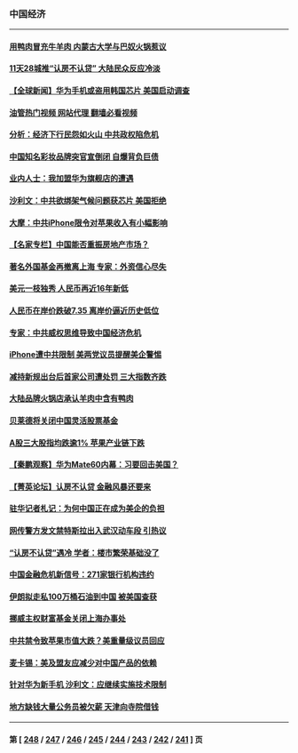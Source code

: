 ### 中国经济
---
#### [用鸭肉冒充牛羊肉 内蒙古大学与巴奴火锅惹议](../../pages/ncid283/n14070327.md?09100045) 
#### [11天28城推“认房不认贷” 大陆民众反应冷淡](../../pages/ncid283/n14070263.md?09100045) 
#### [【全球新闻】华为手机或盗用韩国芯片 美国启动调查](../../pages/ncid283/n14070292.md?09100045) 
#### [油管热门视频 网站代理 翻墙必看视频](http://138.2.39.72:81/youtube.html?epic-marker?09100045)
#### [分析：经济下行民怨如火山 中共政权陷危机](../../pages/ncid283/n14069223.md?09100045) 
#### [中国知名彩妆品牌突官宣倒闭 自爆背负巨债](../../pages/ncid283/n14069989.md?09100045) 
#### [业内人士：我加盟华为旗舰店的遭遇](../../pages/ncid283/n14069840.md?09100045) 
#### [沙利文：中共欲绑架气候问题获芯片 美国拒绝](../../pages/ncid283/n14069966.md?09100045) 
#### [大摩：中共iPhone限令对苹果收入有小幅影响](../../pages/ncid283/n14069821.md?09100045) 
#### [【名家专栏】中国能否重振房地产市场？](../../pages/ncid283/n14068882.md?09100045) 
#### [著名外国基金再撤离上海 专家：外资信心尽失](../../pages/ncid283/n14069631.md?09100045) 
#### [美元一枝独秀 人民币再近16年新低](../../pages/ncid283/n14069691.md?09100045) 
#### [人民币在岸价跌破7.35 离岸价逼近历史低位](../../pages/ncid283/n14069538.md?09100045) 
#### [专家：中共威权思维导致中国经济危机](../../pages/ncid283/n14069520.md?09100045) 
#### [iPhone遭中共限制 美两党议员提醒美企警惕](../../pages/ncid283/n14069525.md?09100045) 
#### [减持新规出台后首家公司遭处罚 三大指数齐跌](../../pages/ncid283/n14069212.md?09100045) 
#### [大陆品牌火锅店承认羊肉中含有鸭肉](../../pages/ncid283/n14069234.md?09100045) 
#### [贝莱德将关闭中国灵活股票基金](../../pages/ncid283/n14069179.md?09100045) 
#### [A股三大股指均跌逾1% 苹果产业链下跌](../../pages/ncid283/n14069177.md?09100045) 
#### [【秦鹏观察】华为Mate60内幕：习要回击美国？](../../pages/ncid283/n14069169.md?09100045) 
#### [【菁英论坛】认房不认贷 金融风暴还要来](../../pages/ncid283/n14069145.md?09100045) 
#### [驻华记者札记：为何中国正在成为美企的负担](../../pages/ncid283/n14069113.md?09100045) 
#### [网传警方发文禁特斯拉出入武汉动车段 引热议](../../pages/ncid283/n14068818.md?09100045) 
#### [“认房不认贷”遇冷 学者：楼市繁荣基础没了](../../pages/ncid283/n14069094.md?09100045) 
#### [中国金融危机新信号：271家银行机构违约](../../pages/ncid283/n14069055.md?09100045) 
#### [伊朗拟走私100万桶石油到中国 被美国查获](../../pages/ncid283/n14069092.md?09100045) 
#### [挪威主权财富基金关闭上海办事处](../../pages/ncid283/n14069037.md?09100045) 
#### [中共禁令致苹果市值大跌？美重量级议员回应](../../pages/ncid283/n14069017.md?09100045) 
#### [麦卡锡：美及盟友应减少对中国产品的依赖](../../pages/ncid283/n14068836.md?09100045) 
#### [针对华为新手机 沙利文：应继续实施技术限制](../../pages/ncid283/n14068740.md?09100045) 
#### [地方缺钱大量公务员被欠薪 天津向寺院借钱](../../pages/ncid283/n14068751.md?09100045) 

---
#### 第 [ [248](./248.md?09100045) / [247](./247.md?09100045) / [246](./246.md?09100045) / [245](./245.md?09100045) / [244](./244.md?09100045) / [243](./243.md?09100045) / [242](./242.md?09100045) / [241](./241.md?09100045) ] 页
